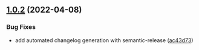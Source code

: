 ## [1.0.2](https://github.com/alexnitta/faunauth/compare/v1.0.1...v1.0.2) (2022-04-08)


### Bug Fixes

* add automated changelog generation with semantic-release ([ac43d73](https://github.com/alexnitta/faunauth/commit/ac43d73ed5898c8f5df3c17b7e0d252182aaf9fe))
